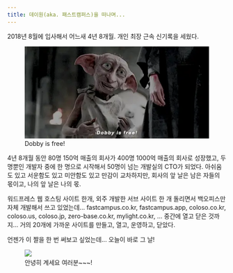 ```yaml
---
title: 데이원(aka. 패스트캠퍼스)을 떠나며...
---
```

2018년 8월에 입사해서 어느새 4년 8개월. 개인 최장 근속 신기록을 세웠다.

<figure>
  <img src="/files/dobby-is-free.webp">
  <figcaption>Dobby is free!</figcaption>
</figure>

4년 8개월 동안 80명 150억 매출의 회사가 400명 1000억 매출의 회사로 성장했고,
두 명뿐인 개발자 중에 한 명으로 시작해서 50명이 넘는 개발실의 CTO가 되었다.
아쉬움도 있고 서운함도 있고 미안함도 있고 만감이 교차하지만,
회사의 앞 날은 남은 자들의 몫이고, 나의 앞 날은 나의 몫.

워드프레스 웹 호스팅 사이트 한개, 외주 개발한 서브 사이트 한 개 돌리면서 백오피스만 자체 개발해서 쓰고 있었는데... fastcampus.co.kr, fastcampus.app, coloso.co.kr, coloso.us, coloso.jp, zero-base.co.kr, mylight.co.kr, ... 중간에 열고 닫은 것까지... 거의 20개에 가까운 사이트를 만들고, 열고, 운영하고, 닫았다.

언젠가 이 짤을 한 번 써보고 싶었는데... 오늘이 바로 그 날!

<figure>
  <img src="/files/bye-from-gayoung.gif">
  <figcaption>안녕히 계세요 여러분~~~!</figcaption>
</figure>
